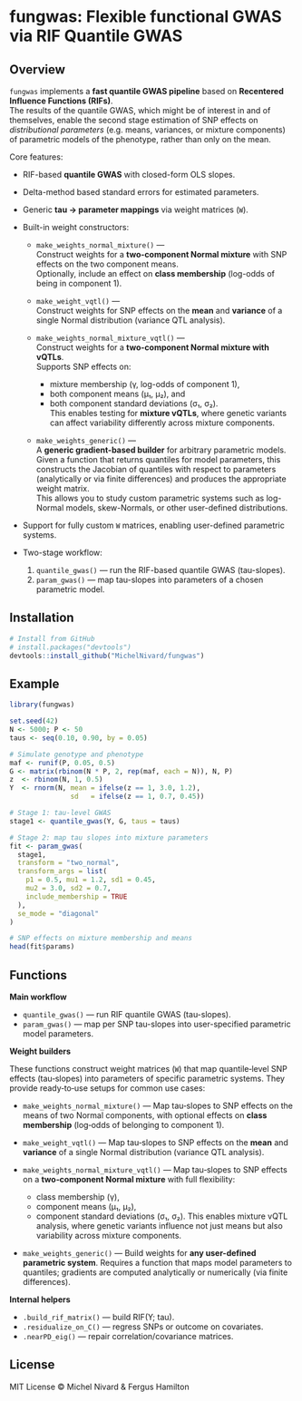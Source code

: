 # fungwas: Flexible functional GWAS via RIF Quantile GWAS

## Overview

`fungwas` implements a **fast quantile GWAS pipeline** based on **Recentered Influence Functions (RIFs)**.  
The results of the quantile GWAS, which might be of interest in and of themselves, enable the second stage estimation of SNP effects on *distributional parameters* (e.g. means, variances, or mixture components) of parametric models of the phenotype, rather than only on the mean.

Core features:

- RIF-based **quantile GWAS** with closed-form OLS slopes.
- Delta-method based standard errors for estimated parameters.
- Generic **tau → parameter mappings** via weight matrices (`W`).
- Built-in weight constructors:

  - `make_weights_normal_mixture()` —  
    Construct weights for a **two-component Normal mixture** with SNP effects on the two component means.  
    Optionally, include an effect on **class membership** (log-odds of being in component 1).  

  - `make_weight_vqtl()` —  
    Construct weights for SNP effects on the **mean** and **variance** of a single Normal distribution (variance QTL analysis).  

  - `make_weights_normal_mixture_vqtl()` —  
    Construct weights for a **two-component Normal mixture with vQTLs**.  
    Supports SNP effects on:
      * mixture membership (γ, log-odds of component 1),  
      * both component means (μ₁, μ₂), and  
      * both component standard deviations (σ₁, σ₂).  
    This enables testing for **mixture vQTLs**, where genetic variants can affect variability differently across mixture components.  

  - `make_weights_generic()` —  
    A **generic gradient-based builder** for arbitrary parametric models.  
    Given a function that returns quantiles for model parameters, this constructs the Jacobian of quantiles with respect to parameters (analytically or via finite differences) and produces the appropriate weight matrix.  
    This allows you to study custom parametric systems such as log-Normal models, skew-Normals, or other user-defined distributions.

- Support for fully custom `W` matrices, enabling user-defined parametric systems.  

- Two-stage workflow:
  1. `quantile_gwas()` — run the RIF-based quantile GWAS (tau-slopes).
  2. `param_gwas()` — map tau-slopes into parameters of a chosen parametric model.

## Installation

```r
# Install from GitHub
# install.packages("devtools")
devtools::install_github("MichelNivard/fungwas")
````

## Example

```r
library(fungwas)

set.seed(42)
N <- 5000; P <- 50
taus <- seq(0.10, 0.90, by = 0.05)

# Simulate genotype and phenotype
maf <- runif(P, 0.05, 0.5)
G <- matrix(rbinom(N * P, 2, rep(maf, each = N)), N, P)
z  <- rbinom(N, 1, 0.5)
Y  <- rnorm(N, mean = ifelse(z == 1, 3.0, 1.2),
               sd   = ifelse(z == 1, 0.7, 0.45))

# Stage 1: tau-level GWAS
stage1 <- quantile_gwas(Y, G, taus = taus)

# Stage 2: map tau slopes into mixture parameters
fit <- param_gwas(
  stage1,
  transform = "two_normal",
  transform_args = list(
    p1 = 0.5, mu1 = 1.2, sd1 = 0.45,
    mu2 = 3.0, sd2 = 0.7,
    include_membership = TRUE
  ),
  se_mode = "diagonal"
)

# SNP effects on mixture membership and means
head(fit$params)
```

## Functions

**Main workflow**

* `quantile_gwas()` — run RIF quantile GWAS (tau-slopes).
* `param_gwas()` — map per SNP tau-slopes into user-specified parametric model parameters.

**Weight builders**

These functions construct weight matrices (`W`) that map quantile‐level SNP effects (tau‐slopes) into parameters of specific parametric systems. They provide ready‐to‐use setups for common use cases:

* `make_weights_normal_mixture()` —
  Map tau‐slopes to SNP effects on the means of two Normal components, with optional effects on **class membership** (log‐odds of belonging to component 1).

* `make_weight_vqtl()` —
  Map tau‐slopes to SNP effects on the **mean** and **variance** of a single Normal distribution (variance QTL analysis).

* `make_weights_normal_mixture_vqtl()` —
  Map tau‐slopes to SNP effects on a **two‐component Normal mixture** with full flexibility:

  * class membership (γ),
  * component means (μ₁, μ₂),
  * component standard deviations (σ₁, σ₂).
    This enables mixture vQTL analysis, where genetic variants influence not just means but also variability across mixture components.

* `make_weights_generic()` —
  Build weights for **any user-defined parametric system**. Requires a function that maps model parameters to quantiles; gradients are computed analytically or numerically (via finite differences).

**Internal helpers**

* `.build_rif_matrix()` — build RIF(Y; tau).
* `.residualize_on_C()` — regress SNPs or outcome on covariates.
* `.nearPD_eig()` — repair correlation/covariance matrices.

## License

MIT License © Michel Nivard & Fergus Hamilton
